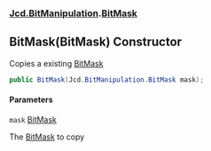 ### [Jcd.BitManipulation](Jcd.BitManipulation.md 'Jcd.BitManipulation').[BitMask](Jcd.BitManipulation.BitMask.md 'Jcd.BitManipulation.BitMask')

## BitMask(BitMask) Constructor

Copies a existing [BitMask](Jcd.BitManipulation.BitMask.md 'Jcd.BitManipulation.BitMask')

```csharp
public BitMask(Jcd.BitManipulation.BitMask mask);
```
#### Parameters

<a name='Jcd.BitManipulation.BitMask.BitMask(Jcd.BitManipulation.BitMask).mask'></a>

`mask` [BitMask](Jcd.BitManipulation.BitMask.md 'Jcd.BitManipulation.BitMask')

The [BitMask](Jcd.BitManipulation.BitMask.md 'Jcd.BitManipulation.BitMask') to copy